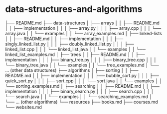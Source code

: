 # data-structures-and-algorithms

├── README.md
├── data-structures
│   ├── arrays
│   │   ├── README.md
│   │   ├── implementation
│   │   │   ├── array.py
│   │   │   ├── array.cpp
│   │   │   └── array.java
│   │   └── examples
│   │       └── array_examples.md
│   ├── linked-lists
│   │   ├── README.md
│   │   ├── implementation
│   │   │   ├── singly_linked_list.py
│   │   │   ├── doubly_linked_list.py
│   │   │   ├── linked_list.cpp
│   │   │   └── linked_list.java
│   │   └── examples
│   │       └── linked_list_examples.md
│   ├── trees
│   │   ├── README.md
│   │   ├── implementation
│   │   │   ├── binary_tree.py
│   │   │   ├── binary_tree.cpp
│   │   │   └── binary_tree.java
│   │   └── examples
│   │       └── tree_examples.md
│   └── ... (other data structures)
├── algorithms
│   ├── sorting
│   │   ├── README.md
│   │   ├── implementation
│   │   │   ├── bubble_sort.py
│   │   │   ├── quick_sort.py
│   │   │   ├── sort.cpp
│   │   │   └── sort.java
│   │   └── examples
│   │       └── sorting_examples.md
│   ├── searching
│   │   ├── README.md
│   │   ├── implementation
│   │   │   ├── binary_search.py
│   │   │   ├── search.cpp
│   │   │   └── search.java
│   │   └── examples
│   │       └── searching_examples.md
│   └── ... (other algorithms)
└── resources
    ├── books.md
    ├── courses.md
    └── websites.md

